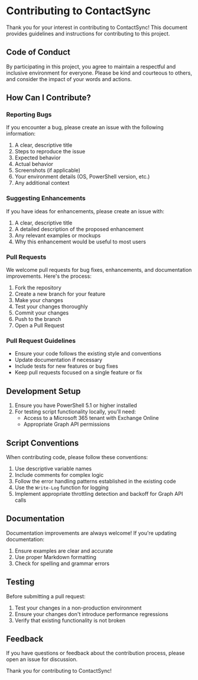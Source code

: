 # Contributing to ContactSync

Thank you for your interest in contributing to ContactSync! This document provides guidelines and instructions for contributing to this project.

## Code of Conduct

By participating in this project, you agree to maintain a respectful and inclusive environment for everyone. Please be kind and courteous to others, and consider the impact of your words and actions.

## How Can I Contribute?

### Reporting Bugs

If you encounter a bug, please create an issue with the following information:

1. A clear, descriptive title
2. Steps to reproduce the issue
3. Expected behavior
4. Actual behavior
5. Screenshots (if applicable)
6. Your environment details (OS, PowerShell version, etc.)
7. Any additional context

### Suggesting Enhancements

If you have ideas for enhancements, please create an issue with:

1. A clear, descriptive title
2. A detailed description of the proposed enhancement
3. Any relevant examples or mockups
4. Why this enhancement would be useful to most users

### Pull Requests

We welcome pull requests for bug fixes, enhancements, and documentation improvements. Here's the process:

1. Fork the repository
2. Create a new branch for your feature
3. Make your changes
4. Test your changes thoroughly
5. Commit your changes
6. Push to the branch
7. Open a Pull Request

### Pull Request Guidelines

- Ensure your code follows the existing style and conventions
- Update documentation if necessary
- Include tests for new features or bug fixes
- Keep pull requests focused on a single feature or fix

## Development Setup

1. Ensure you have PowerShell 5.1 or higher installed
2. For testing script functionality locally, you'll need:
   - Access to a Microsoft 365 tenant with Exchange Online
   - Appropriate Graph API permissions

## Script Conventions

When contributing code, please follow these conventions:

1. Use descriptive variable names
2. Include comments for complex logic
3. Follow the error handling patterns established in the existing code
4. Use the `Write-Log` function for logging
5. Implement appropriate throttling detection and backoff for Graph API calls

## Documentation

Documentation improvements are always welcome! If you're updating documentation:

1. Ensure examples are clear and accurate
2. Use proper Markdown formatting
3. Check for spelling and grammar errors

## Testing

Before submitting a pull request:

1. Test your changes in a non-production environment
2. Ensure your changes don't introduce performance regressions
3. Verify that existing functionality is not broken

## Feedback

If you have questions or feedback about the contribution process, please open an issue for discussion.

Thank you for contributing to ContactSync!
